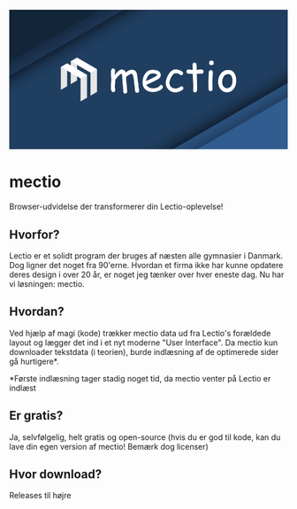 ![](https://github.com/kie2204/mectio/blob/main/banner.png?raw=true)
# mectio
Browser-udvidelse der transformerer din Lectio-oplevelse!

## Hvorfor?
Lectio er et solidt program der bruges af næsten alle gymnasier i Danmark. Dog ligner det noget fra 90'erne. Hvordan et firma ikke har kunne opdatere deres design i over 20 år, er noget jeg tænker over hver eneste dag. Nu har vi løsningen: mectio.

## Hvordan?
Ved hjælp af magi (kode) trækker mectio data ud fra Lectio's forældede layout og lægger det ind i et nyt moderne "User Interface". Da mectio kun downloader tekstdata (i teorien), burde indlæsning af de optimerede sider gå hurtigere*. 

*Første indlæsning tager stadig noget tid, da mectio venter på Lectio er indlæst

## Er gratis?
Ja, selvfølgelig, helt gratis og open-source (hvis du er god til kode, kan du lave din egen version af mectio! Bemærk dog licenser)

## Hvor download?
Releases til højre
